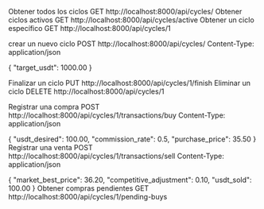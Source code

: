 Obtener todos los ciclos
GET http://localhost:8000/api/cycles/
Obtener ciclos activos
GET http://localhost:8000/api/cycles/active
Obtener un ciclo específico
GET http://localhost:8000/api/cycles/1

crear un nuevo ciclo
POST http://localhost:8000/api/cycles/
Content-Type: application/json

{
  "target_usdt": 1000.00
}

Finalizar un ciclo
PUT http://localhost:8000/api/cycles/1/finish
Eliminar un ciclo
DELETE http://localhost:8000/api/cycles/1

Registrar una compra
POST http://localhost:8000/api/cycles/1/transactions/buy
Content-Type: application/json

{
  "usdt_desired": 100.00,
  "commission_rate": 0.5,
  "purchase_price": 35.50
}
Registrar una venta
POST http://localhost:8000/api/cycles/1/transactions/sell
Content-Type: application/json

{
  "market_best_price": 36.20,
  "competitive_adjustment": 0.10,
  "usdt_sold": 100.00
}
Obtener compras pendientes
GET http://localhost:8000/api/cycles/1/pending-buys